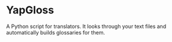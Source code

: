 # YapGloss
A Python script for translators. It looks through your text files and automatically builds glossaries for them.

